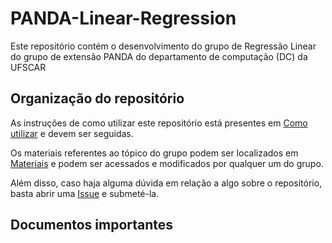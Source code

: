 # PANDA-Linear-Regression
Este repositório contém o desenvolvimento do grupo de Regressão Linear do grupo de extensão PANDA do departamento de computação (DC) da UFSCAR


## Organização do repositório

As instruções de como utilizar este repositório está presentes em [Como utilizar](https://github.com/gorlando04/PANDA-Linear-Regression/blob/main/ComoUsar.md) e devem ser seguidas.

Os materiais referentes ao tópico do grupo podem ser localizados em [Materiais](https://github.com/gorlando04/PANDA-Linear-Regression/issues/1) e podem ser acessados e modificados por qualquer um do grupo.

Além disso, caso haja alguma dúvida em relação a algo sobre o repositório, basta abrir uma [Issue](https://github.com/gorlando04/PANDA-Linear-Regression/issues) e submeté-la.


## Documentos importantes
